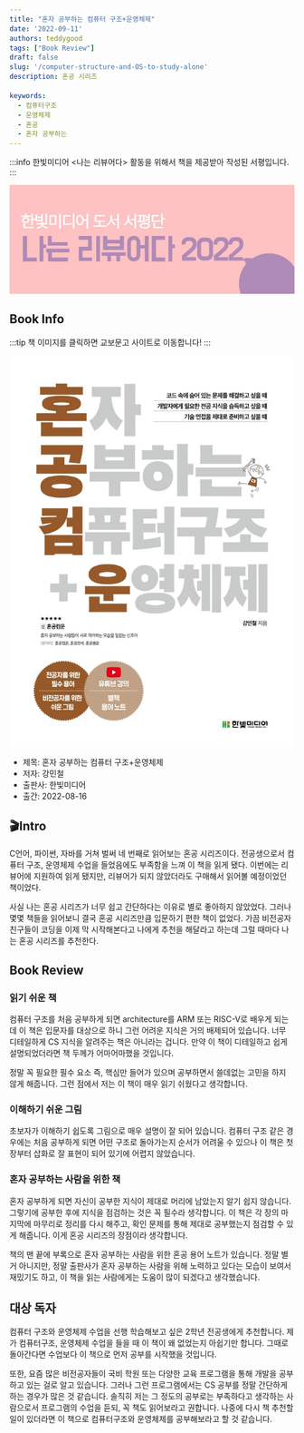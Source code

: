 ```yaml
---
title: "혼자 공부하는 컴퓨터 구조+운영체제"
date: '2022-09-11'
authors: teddygood
tags: ["Book Review"]
draft: false
slug: '/computer-structure-and-OS-to-study-alone'
description: 혼공 시리즈

keywords:
  - 컴퓨터구조
  - 운영체제
  - 혼공
  - 혼자 공부하는
---
```


:::info
한빛미디어 <나는 리뷰어다> 활동을 위해서 책을 제공받아 작성된 서평입니다.
:::

![나는 리뷰어다 2022](../assets/I-am-reviewer-2022.jpg)

## Book Info

:::tip
책 이미지를 클릭하면 교보문고 사이트로 이동합니다!
:::

[![책](../assets/review/computer-structure-and-OS-to-study-alone.jpg)](https://www.kyobobook.co.kr/product/detailViewKor.laf?ejkGb=KOR&mallGb=KOR&barcode=9791162243091&orderClick=LEa&Kc=)

- 제목: 혼자 공부하는 컴퓨터 구조+운영체제
- 저자: 강민철
- 출판사: 한빛미디어
- 출간: 2022-08-16

<!--truncate-->

## 🎬Intro

C언어, 파이썬, 자바를 거쳐 벌써 네 번째로 읽어보는 혼공 시리즈이다. 전공생으로서 컴퓨터 구조, 운영체제 수업을 들었음에도 부족함을 느껴 이 책을 읽게 됐다. 이번에는 리뷰어에 지원하여 읽게 됐지만, 리뷰어가 되지 않았더라도 구매해서 읽어볼 예정이었던 책이었다.

사실 나는 혼공 시리즈가 너무 쉽고 간단하다는 이유로 별로 좋아하지 않았었다. 그러나 몇몇 책들을 읽어보니 결국 혼공 시리즈만큼 입문하기 편한 책이 없었다. 가끔 비전공자 친구들이 코딩을 이제 막 시작해본다고 나에게 추천을 해달라고 하는데 그럴 때마다 나는 혼공 시리즈를 추천한다. 

## Book Review

### 읽기 쉬운 책

컴퓨터 구조를 처음 공부하게 되면 architecture를 ARM 또는 RISC-V로 배우게 되는데 이 책은 입문자를 대상으로 하니 그런 어려운 지식은 거의 배제되어 있습니다. 너무 디테일하게 CS 지식을 알려주는 책은 아니라는 겁니다. 만약 이 책이 디테일하고 쉽게 설명되었더라면 책 두께가 어마어마했을 것입니다.

정말 꼭 필요한 필수 요소 즉, 핵심만 들어가 있으며 공부하면서 쓸데없는 고민을 하지 않게 해줍니다. 그런 점에서 저는 이 책이 매우 읽기 쉬웠다고 생각합니다.

### 이해하기 쉬운 그림

초보자가 이해하기 쉽도록 그림으로 매우 설명이 잘 되어 있습니다. 컴퓨터 구조 같은 경우에는 처음 공부하게 되면 어떤 구조로 돌아가는지 순서가 어려울 수 있으나 이 책은 첫 장부터 삽화로 잘 표현이 되어 있기에 어렵지 않았습니다.

### 혼자 공부하는 사람을 위한 책

혼자 공부하게 되면 자신이 공부한 지식이 제대로 머리에 남았는지 알기 쉽지 않습니다. 그렇기에 공부한 후에 지식을 점검하는 것은 꼭 필수라 생각합니다. 이 책은 각 장의 마지막에 마무리로 정리를 다시 해주고, 확인 문제를 통해 제대로 공부했는지 점검할 수 있게 해줍니다. 이게 혼공 시리즈의 장점이라 생각합니다.

책의 맨 끝에 부록으로 혼자 공부하는 사람을 위한 혼공 용어 노트가 있습니다. 정말 별거 아니지만, 정말 출판사가 혼자 공부하는 사람을 위해 노력하고 있다는 모습이 보여서 재밌기도 하고, 이 책을 읽는 사람에게는 도움이 많이 되겠다고 생각했습니다.

## 대상 독자

컴퓨터 구조와 운영체제 수업을 선행 학습해보고 싶은 2학년 전공생에게 추천합니다. 제가 컴퓨터구조, 운영체제 수업을 들을 때 이 책이 왜 없었는지 아쉽기만 합니다. 그때로 돌아간다면 수업보다 이 책으로 먼저 공부를 시작했을 것입니다.

또한, 요즘 많은 비전공자들이 국비 학원 또는 다양한 교육 프로그램을 통해 개발을 공부하고 있는 걸로 알고 있습니다. 그러나 그런 프로그램에서는 CS 공부를 정말 간단하게 하는 경우가 많은 것 같습니다. 솔직히 저는 그 정도의 공부로는 부족하다고 생각하는 사람으로서 프로그램의 수업을 듣되, 꼭 책도 읽어보라고 권합니다. 나중에 다시 책 추천할 일이 있더라면 이 책으로 컴퓨터구조와 운영체제를 공부해보라고 할 것 같습니다.